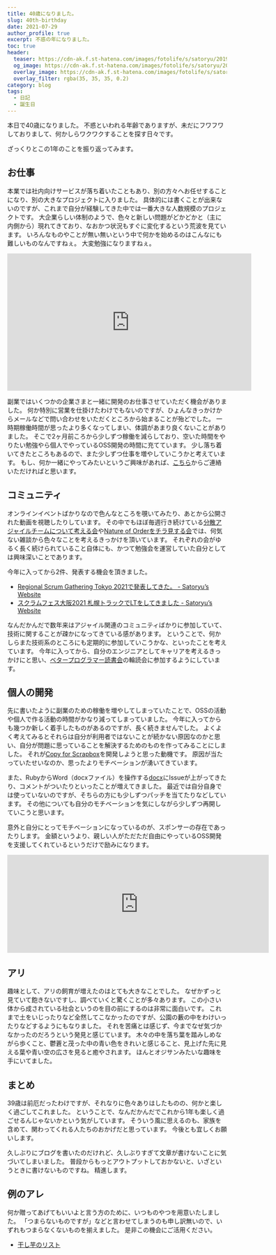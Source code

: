 ```yaml
---
title: 40歳になりました。
slug: 40th-birthday
date: 2021-07-29
author_profile: true
excerpt: 不惑の年になりました。
toc: true
header:
  teaser: https://cdn-ak.f.st-hatena.com/images/fotolife/s/satoryu/20190728/20190728144415.jpg
  og_image: https://cdn-ak.f.st-hatena.com/images/fotolife/s/satoryu/20190728/20190728144415.jpg
  overlay_image: https://cdn-ak.f.st-hatena.com/images/fotolife/s/satoryu/20190728/20190728144415.jpg
  overlay_filter: rgba(35, 35, 35, 0.2)
category: blog
tags:
  - 日記
  - 誕生日
---
```


本日で40歳になりました。
不惑といわれる年齢でありますが、未だにフワフワしておりまして、何かしらワクワクすることを探す日々です。

ざっくりとこの1年のことを振り返ってみます。

## お仕事

本業では社内向けサービスが落ち着いたこともあり、別の方々へお任せすることになり、別の大きなプロジェクトに入りました。
具体的には書くことが出来ないのですが、これまで自分が経験してきた中では一番大きな人数規模のプロジェクトです。
大企業らしい体制のようで、色々と新しい問題がどかどかと（主に内側から）現れてきており、なおかつ状況もすぐに変化するという荒波を見ています。
いろんなものやことが無い無いという中で何かを始めるのはこんなにも難しいものなんですねぇ。
大変勉強になりますねぇ。

<iframe width="560" height="315" src="https://www.youtube.com/embed/wPJyz0KvudE" title="YouTube video player" frameborder="0" allow="accelerometer; autoplay; clipboard-write; encrypted-media; gyroscope; picture-in-picture" allowfullscreen></iframe>

副業ではいくつかの企業さまと一緒に開発のお仕事させていただく機会がありました。
何か特別に営業を仕掛けたわけでもないのですが、ひょんなきっかけからメールなどで問い合わせをいただくところから始まることが殆どでした。
一時期稼働時間が思ったより多くなってしまい、体調があまり良くないことがありました。
そこで2ヶ月前ころから少しずつ稼働を減らしており、空いた時間をやりたい勉強やら個人でやっているOSS開発の時間に充てています。
少し落ち着いてきたところもあるので、また少しずつ仕事を増やしていこうかと考えています。
もし、何か一緒にやってみたいというご興味があれば、[こちら](/business)からご連絡いただければと思います。

## コミュニティ

オンラインイベントばかりなので色んなところを覗いてみたり、あとから公開された動画を視聴したりしています。
その中でもほぼ毎週行き続けている[分散アジャイルチームについて考える会](https://distributed-agile-team.connpass.com/)や[Nature of Orderをチラ見する会](https://alexander-study.connpass.com/)では、何気ない雑談から色々なことを考えるきっかけを頂いています。
それぞれの会がゆるく長く続けられていること自体にも、かつて勉強会を運営していた自分としては興味深いことであります。

今年に入ってから2件、発表する機会を頂きました。

- [Regional Scrum Gathering Tokyo 2021で発表してきた。 - Satoryu’s Website](https://satoryu.github.io/blog/2021/01/06/regional-scrum-gathering-tokyo-2021.html)
- [スクラムフェス大阪2021 札幌トラックでLTをしてきました - Satoryu’s Website](https://satoryu.github.io/blog/2021/06/26/make-it-fun.html)

なんだかんだで数年来はアジャイル関連のコミュニティばかりに参加していて、技術に関することが疎かになってきている感があります。
ということで、何かしらまた技術系のところにも定期的に参加していこうかな、といったことを考えています。
今年に入ってから、自分のエンジニアとしてキャリアを考えるきっかけにと思い、[ベタープログラマー読書会](https://technical-book-reading.connpass.com/event/216944/)の輪読会に参加するようにしています。

## 個人の開発

先に書いたように副業のための稼働を増やしてしまっていたことで、OSSの活動や個人で作る活動の時間がかなり減ってしまっていました。
今年に入ってからも幾つか新しく着手したものがあるのですが、長く続きませんでした。
よくよく考えてみるとそれらは自分が利用者ではないことが続かない原因なのかと思い、自分が問題に思っていることを解決するためのものを作ってみることにしました。
それが[Copy for Scrapbox](https://chrome.google.com/webstore/detail/copy-for-scrapbox/kalhokahkhkmbkiliieonfdmdeajlnog)を開発しようと思った動機です。
原因が当たっていたせいなのか、思ったよりモチベーションが湧いてきています。

また、RubyからWord（docxファイル）を操作する[docx](https://github.com/ruby-docx/docx)にIssueが上がってきたり、コメントがついたりといったことが増えてきました。
最近では自分自身では使っていないのですが、そちらの方にも少しずつパッチを当てたりなどしています。
その他についても自分のモチベーションを気にしながら少しずつ再開していこうと思います。

意外と自分にとってモチベーションになっているのが、スポンサーの存在であったりします。
金額というより、親しい人がただただ自由にやっているOSS開発を支援してくれているというだけで励みになります。

<iframe src="https://github.com/sponsors/satoryu/card" title="Sponsor satoryu" height="225" width="600" style="border: 0;"></iframe>

## アリ

趣味として、アリの飼育が増えたのはとても大きなことでした。
なぜかずっと見ていて飽きないですし、調べていくと驚くことが多々あります。
この小さい体から成されている社会というのを目の前にするのは非常に面白いです。
これまで土をいじったりなど全然してこなかったのですが、公園の藪の中をわけいったりなどするようにもなりました。
それを苦痛とは感じず、今までなぜ気づかなかったのだろうという発見と感じています。
木々の中を落ち葉を踏みしめながら歩くこと、鬱蒼と茂った中の青い色をきれいと感じること、見上げた先に見える葉や青い空の広さを見ると癒やされます。
ほんとオジサンみたいな趣味を手にいてました。

## まとめ

39歳は前厄だったわけですが、それなりに色々ありはしたものの、何かと楽しく過ごしてこれました。
ということで、なんだかんだでこれから1年も楽しく過ごせるんじゃないかという気がしています。
そういう風に思えるのも、家族を含めて、関わってくれる人たちのおかげだと思っています。
今後とも宜しくお願いします。

久しぶりにブログを書いたのだけれど、久しぶりすぎて文章が書けないことに気づいてしまいました。
普段からもっとアウトプットしておかないと、いざというときに書けないものですね。
精進します。

## 例のアレ

何か贈ってあげてもいいよと言う方のために、いつものやつを用意いたしました。
「つまらないものですが」などと言わせてしまうのも申し訳無いので、いずれもつまらなくないものを揃えました。
是非この機会にご活用ください。

- [干し芋のリスト](https://www.amazon.jp/hz/wishlist/ls/3SSAKZLWVCO?ref_=wl_share)
